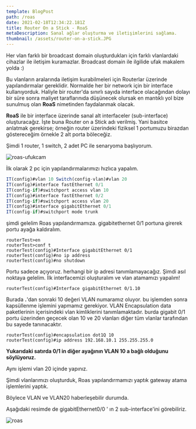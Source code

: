 ```yaml
---
template: BlogPost
path: /roas
date: 2021-02-18T12:34:22.181Z
title: Router On a Stick - RoaS
metaDescription: Sanal ağlar oluşturma ve iletişimlerini sağlama.
thumbnail: /assets/router-on-a-stick.JPG
---
```

Her vlan farklı bir broadcast domain oluşturdukları için farklı vlanlardaki cihazlar ile iletişim kuramazlar. Broadcast domain ile ilgilide ufak makalem yolda :) 

Bu vlanların aralarında iletişim kurabilmeleri için Routerlar üzerinde yapılandırmalar gereklidir. Normalde her bir network için bir interface kullanıyorduk. Haliyle bir router'da sınırlı sayıda interface olacağından dolayı bir süre sonra maliyet taraflarınıda düşünecek olursak en mantıklı yol bize sunulmuş olan **RoaS** nimetinden faydalanmak olacak. 

**RoaS** ile bir interface üzerinde sanal alt interfaceler (sub-interface) oluşturacağız. İşte buna Router on a Stick adı verilmiş. Yani basitce anlatmak gerekirse; örneğin router üzerindeki fiziksel 1 portumuzu birazdan göstereceğim örnekle 2 alt porta böleceğiz. 

Şimdi 1 router, 1 switch, 2 adet PC ile senaryoma başlıyorum.

![roas-ufukcam](/assets/roas-senaryo.JPG)

İlk olarak 2 pc için yapılandırmalarımızı hızlıca yapalım.

```javascript
IT(config)#vlan 10 Switch(config-vlan)#vlan 20
IT(config)#interface fastEthernet 0/1
IT(config-if)#switchport access vlan 10
IT(config)#interface fastEthernet 0/2
IT(config-if)#switchport access vlan 20
IT(config)#interface gigabitEthernet 0/1
IT(config-if)#switchport mode trunk
```

şimdi gelelim Roas yapılandırmamıza. gigabitethernet 0/1 portuna girerek portu ayağa kaldıralım.  

```cobol
routerTest>en
routerTest>conf t
routerTest(config)#Interface gigabitEthernet 0/1
routerTest(config)#no ip address
routerTest(config)#no shutdown
```

Portu sadece açıyoruz. herhangi bir ip adresi tanımlamayacağız.  Şimdi asıl noktaya gelelim. İlk interfacemizi oluşturalım ve vlan atamamızı yapalım!

```cobol
routerTest(config)#Interface gigabitEthernet 0/1.10
```

Burada **.**'dan sonraki 10 değeri VLAN numaramız oluyor. bu işlemden sonra kapsüllenme işlemini yapmamız gerekiyor. VLAN Encapsulation data paketlerinin içerisindeki vlan kimliklerini tanımlamaktadır. burda gigabit 0/1 portu üzerinden geçecek olan 10 ve 20 vlanları diğer tüm vlanlar tarafından bu sayede tanınacaktır. 

```cobol
routerTest(config)#encapsulation dot1Q 10
routerTest(config)#ip address 192.168.10.1 255.255.255.0
```

 **Yukarıdaki satırda 0/1 in  diğer ayağının VLAN 10 a bağlı olduğunu söylüyoruz.**

Aynı işlemi vlan 20 içinde yapınız.  

Şimdi vlanlarımızı oluşturduk, Roas yapılandırmamızı yaptık gateway atama işlemlerini yaptık. 

Böylece VLAN ve VLAN20 haberleşebilir durumda.

Aşağıdaki resimde de gigabitEthernet0/0 ' ın 2 sub-interface'ini görebiliriz.

![roas](/assets/roas.JPG)
